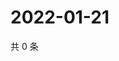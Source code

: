 # 2022-01-21

共 0 条

<!-- BEGIN WEIBO -->
<!-- 最后更新时间 Fri Jan 21 2022 10:31:40 GMT+0800 (China Standard Time) -->

<!-- END WEIBO -->

